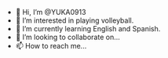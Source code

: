 - 👋 Hi, I’m @YUKA0913
- 👀 I’m interested in playing volleyball.
- 🌱 I’m currently learning English and Spanish.
- 💞️ I’m looking to collaborate on...
- 📫 How to reach me...

<!---
YUKA0913/YUKA0913 is a ✨ special ✨ repository because its `README.md` (this file) appears on your GitHub profile.
You can click the Preview link to take a look at your changes.
--->
